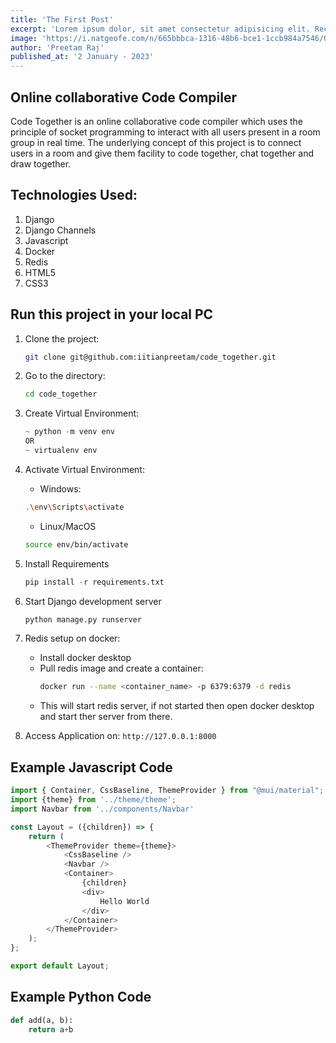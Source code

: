 ```yaml
---
title: 'The First Post'
excerpt: 'Lorem ipsum dolor, sit amet consectetur adipisicing elit. Recusandae voluptates, ab architecto reiciendis quas, quisquam maiores quae sunt tenetur excepturi tempora voluptatum voluptate cumque, asperiores dolorem porro molestiae! Velit, dolorum?'
image: 'https://i.natgeofe.com/n/665bbbca-1316-48b6-bce1-1ccb984a7546/0000014e-7468-d37e-a7de-ffe951310001_3x2.jpg'
author: 'Preetam Raj'
published_at: '2 January - 2023'
---
```


## Online collaborative Code Compiler

Code Together is an online collaborative code compiler which uses the principle of socket programming to interact with all users present in a room group in real time. The underlying concept of this project is to connect users in a room and give them facility to code together, chat together and draw together.

## Technologies Used:
1. Django
1. Django Channels
1. Javascript
1. Docker
1. Redis
1. HTML5
1. CSS3

## Run this project in your local PC
1. Clone the project:
    ```bash
    git clone git@github.com:iitianpreetam/code_together.git
    ```

1. Go to the directory:
    ```bash
    cd code_together
    ```

1. Create Virtual Environment:
    ```py
    ~ python -m venv env
    OR
    ~ virtualenv env
    ```

1. Activate Virtual Environment:
    - Windows:
    ```bash
    .\env\Scripts\activate
    ```

    - Linux/MacOS
    ```bash
    source env/bin/activate
    ```

1. Install Requirements
    ```py
    pip install -r requirements.txt
    ```

1. Start Django development server
    ```py
    python manage.py runserver
    ```
1. Redis setup on docker:
    - Install docker desktop
    - Pull redis image and create a container:
        ```bash
        docker run --name <container_name> -p 6379:6379 -d redis
        ```
    - This will start redis server, if not started then open docker desktop and start ther server from there.

1. Access Application on: `http://127.0.0.1:8000`

## Example Javascript Code

```js
import { Container, CssBaseline, ThemeProvider } from "@mui/material";
import {theme} from '../theme/theme';
import Navbar from '../components/Navbar'

const Layout = ({children}) => {
    return (
        <ThemeProvider theme={theme}>
            <CssBaseline />
            <Navbar />
            <Container>
                {children}
                <div>
                    Hello World
                </div>
            </Container>
        </ThemeProvider>
    );
};

export default Layout;
```

## Example Python Code

```python
def add(a, b):
    return a+b
```